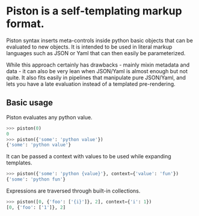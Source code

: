 # Piston is a self-templating markup format.

Piston syntax inserts meta-controls inside python basic objects that
can be evaluated to new objects. It is intended to be used in literal
markup languages such as JSON or Yaml that can then easily be
parameterized.

While this approach certainly has drawbacks - mainly mixin metadata
and data - it can also be very lean when JSON/Yaml is almost enough
but not quite. It also fits easily in pipelines that manipulate pure
JSON/Yaml, and lets you have a late evaluation instead of a templated
pre-rendering.

## Basic usage

Piston evaluates any python value.

```python
>>> piston(0)
0
>>> piston({'some': 'python value'})
{'some': 'python value'}

```

It can be passed a context with values to be used while expanding
templates.

```python
>>> piston({'some': 'python {value}'}, context={'value': 'fun'})
{'some': 'python fun'}

```

Expressions are traversed through built-in collections.

```python
>>> piston([0, {'foo': ['{i}']}, 2], context={'i': 1})
[0, {'foo': ['1']}, 2]

```

